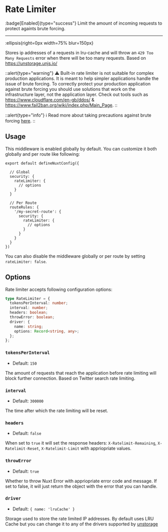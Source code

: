# Rate Limiter

:badge[Enabled]{type="success"} Limit the amount of incoming requests to protect againts brute forcing.

---

:ellipsis{right=0px width=75% blur=150px}

Stores ip addresses of a requests in lru-cache and will throw an `429 Too Many Requests` error when there will be too many requests. Based on <https://unstorage.unjs.io/>

::alert{type="warning"}
⚠️ Built-in rate limiter is not suitable for complex production applications. It is meant to help simpler applications handle the issue of brute forcing. To correctly protect your production application against brute forcing you should use solutions that work on the infrastructure layer, not the application layer. Check out tools such as <https://www.cloudflare.com/en-gb/ddos/> & <https://www.fail2ban.org/wiki/index.php/Main_Page>.
::

::alert{type="info"}
ℹ Read more about taking precautions against brute forcing [here](https://cheatsheetseries.owasp.org/cheatsheets/Nodejs_Security_Cheat_Sheet.html#take-precautions-against-brute-forcing).
::

## Usage

This middleware is enabled globally by default. You can customize it both globally and per route like following:

```js{}[nuxt.config.ts]
export default defineNuxtConfig({

  // Global
  security: {
    rateLimiter: {
      // options
    }
  }

  // Per Route
  routeRules: {
    '/my-secret-route': {
      security: {
        rateLimiter: {
          // options
        }
      }
    }
  }
})
```

You can also disable the middleware globally or per route by setting `rateLimiter: false`.

## Options

Rate limiter accepts following configuration options:

```ts
type RateLimiter = {
  tokensPerInterval: number;
  interval: number;
  headers: boolean;
  throwError: boolean;
  driver: {
    name: string;
    options: Record<string, any>;
  };
};
```

### `tokensPerInterval`

- Default: `150`

The amount of requests that reach the application before rate limiting will block further connection. Based on Twitter search rate limiting.

### `interval`

- Default: `300000`

The time after which the rate limiting will be reset.

### `headers`

- Default: `false`

When set to `true` it will set the response headers: `X-Ratelimit-Remaining`, `X-Ratelimit-Reset`, `X-Ratelimit-Limit` with appriopriate values.

### `throwError`

- Default: `true`

Whether to throw Nuxt Error with appriopriate error code and message. If set to false, it will just return the object with the error that you can handle.

### `driver`

- Default: `{ name: 'lruCache' }`

Storage used to store the rate limited IP addresses. By default uses LRU Cache but you can change it to any of the drivers supported by [unstorage](https://unstorage.unjs.io/)

